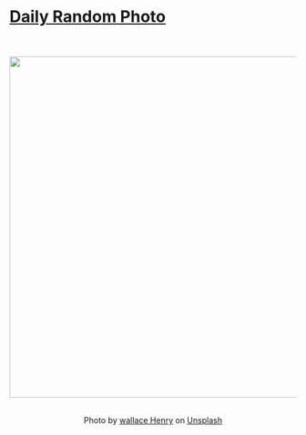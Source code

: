 # [Daily Random Photo](https://www.dailyrandomphoto.com/)

<div align="center">
  <br>
  <br>
  <a href="https://www.dailyrandomphoto.com/p/2025/2025-10-02/"><img src="https://images.unsplash.com/photo-1757457236911-44c0227c886d?crop=entropy&cs=tinysrgb&fit=max&fm=jpg&ixid=M3w3NzUwOHwwfDF8cmFuZG9tfHx8fHx8fHx8MTc1OTM2NTcxMXw&ixlib=rb-4.1.0&q=80&w=1080" width="600px"></a>
  <br>
  <br>
  <p class="has-text-grey">Photo by <a href="https://unsplash.com/@ghostdogg187?utm_source=Daily%20Random%20Photo&amp;utm_medium=referral" target="_blank" rel="noopener noreferrer">wallace Henry</a> on <a href="https://unsplash.com/photos/deep-space-nebula-with-stars-and-dark-clouds-qW_OmkbDJVQ?utm_source=Daily%20Random%20Photo&amp;utm_medium=referral" target="_blank" rel="noopener noreferrer">Unsplash</a></p>
</div>
